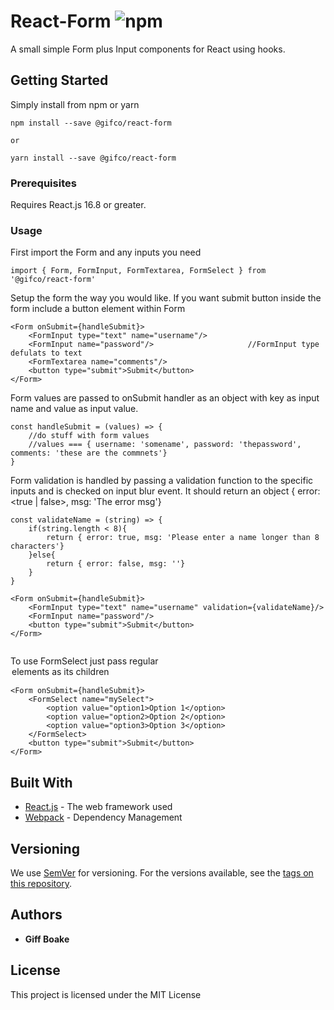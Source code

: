 # React-Form ![npm](https://img.shields.io/npm/v/@gifco/react-form.svg)

A small simple Form plus Input components for React using hooks.

## Getting Started

Simply install from npm or yarn

```
npm install --save @gifco/react-form

or

yarn install --save @gifco/react-form
```

### Prerequisites

Requires React.js 16.8 or greater.


### Usage

First import the Form and any inputs you need

```
import { Form, FormInput, FormTextarea, FormSelect } from '@gifco/react-form'

```

Setup the form the way you would like. If you want submit button inside the form include a button element within Form

```
<Form onSubmit={handleSubmit}>
    <FormInput type="text" name="username"/>
    <FormInput name="password"/>                     //FormInput type defulats to text
    <FormTextarea name="comments"/>
    <button type="submit">Submit</button>
</Form>

```

Form values are passed to onSubmit handler as an object with key as input name and value as input value.

```
const handleSubmit = (values) => {
    //do stuff with form values
    //values === { username: 'somename', password: 'thepassword', comments: 'these are the commnets'}
}

```

Form validation is handled by passing a validation function to the specific inputs and is checked on input blur event. It should return an object { error: <true | false>, msg: 'The error msg'}

```
const validateName = (string) => {
    if(string.length < 8){
        return { error: true, msg: 'Please enter a name longer than 8 characters'}
    }else{
        return { error: false, msg: ''}
    }
}

<Form onSubmit={handleSubmit}>
    <FormInput type="text" name="username" validation={validateName}/>
    <FormInput name="password"/>
    <button type="submit">Submit</button>
</Form>


```

To use FormSelect just pass regular <option> elements as its children

```
<Form onSubmit={handleSubmit}>
    <FormSelect name="mySelect">
        <option value="option1>Option 1</option>
        <option value="option2>Option 2</option>
        <option value="option3>Option 3</option>
    </FormSelect>
    <button type="submit">Submit</button>
</Form>

```



## Built With

* [React.js](https://reactjs.org/docs/getting-started.html) - The web framework used
* [Webpack](https://webpack.js.org/concepts) - Dependency Management


## Versioning

We use [SemVer](http://semver.org/) for versioning. For the versions available, see the [tags on this repository](https://github.com/your/project/tags). 

## Authors

* **Giff Boake** 

## License

This project is licensed under the MIT License
